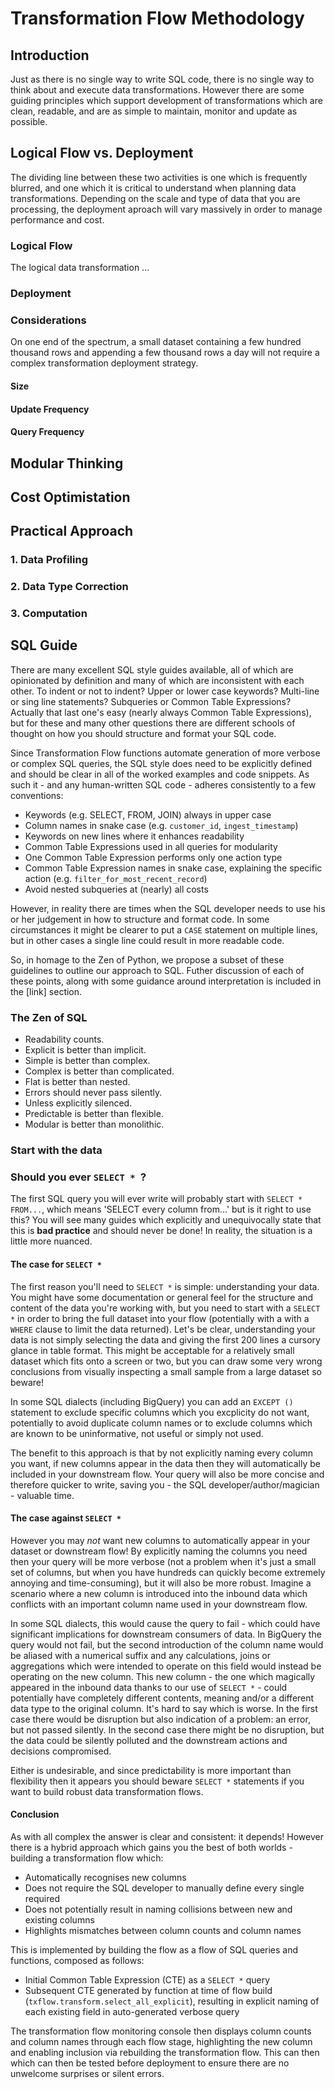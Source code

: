 # Transformation Flow Methodology

## Introduction
Just as there is no single way to write SQL code, there is no single way to think about and execute data transformations.  However there are some guiding principles which support development of transformations which are clean, readable, and are as simple to maintain, monitor and update as possible.

## Logical Flow vs. Deployment
The dividing line between these two activities is one which is frequently blurred, and one which it is critical to understand when planning data transformations.  Depending on the scale and type of data that you are processing, the deployment aproach will vary massively in order to manage performance and cost.  

### Logical Flow
The logical data transformation ...



### Deployment




### Considerations

On one end of the spectrum, a small dataset containing a few hundred thousand rows and appending a few thousand rows a day will not require a complex transformation deployment strategy.

#### Size
#### Update Frequency
#### Query Frequency




## Modular Thinking

## Cost Optimistation


## Practical Approach



### 1. Data Profiling
### 2. Data Type Correction


### 3. Computation

## SQL Guide
There are many excellent SQL style guides available, all of which are opinionated by definition and many of which are inconsistent with each other.  To indent or not to indent?  Upper or lower case keywords?  Multi-line or sing line statements? Subqueries or Common Table Expressions?  Actually that last one's easy (nearly always Common Table Expressions), but for these and many other questions there are different schools of thought on how you should structure and format your SQL code.  

Since Transformation Flow functions automate generation of more verbose or complex SQL queries, the SQL style does need to be explicitly defined and should be clear in all of the worked examples and code snippets.  As such it - and any human-written SQL code - adheres consistently to a few conventions:
- Keywords (e.g. SELECT, FROM, JOIN) always in upper case 
- Column names in snake case (e.g. `customer_id`, `ingest_timestamp`)
- Keywords on new lines where it enhances readability
- Common Table Expressions used in all queries for modularity
- One Common Table Expression performs only one action type
- Common Table Expression names in snake case, explaining the specific action (e.g. `filter_for_most_recent_record`) 
- Avoid nested subqueries at (nearly) all costs

However, in reality there are times when the SQL developer needs to use his or her judgement in how to structure and format code.  In some circumstances it might be clearer to put a `CASE` statement on multiple lines, but in other cases a single line could result in more readable code.

So, in homage to the Zen of Python, we propose a subset of these guidelines to outline our approach to SQL.  Futher discussion of each of these points, along with some guidance around interpretation is included in the [link] section.

### The Zen of SQL
- Readability counts.
- Explicit is better than implicit.
- Simple is better than complex.
- Complex is better than complicated.
- Flat is better than nested.
- Errors should never pass silently.
- Unless explicitly silenced.
- Predictable is better than flexible.
- Modular is better than monolithic.

### Start with the data

### Should you ever `SELECT * `?
The first SQL query you will ever write will probably start with `SELECT * FROM...`, which means 'SELECT every column from...' but is it right to use this?  You will see many guides which explicitly and unequivocally state that this is **bad practice** and should never be done!  In reality, the situation is a little more nuanced.

#### The case for `SELECT *`
The first reason you'll need to `SELECT *` is simple: understanding your data.  You might have some documentation or general feel for the structure and content of the data you're working with, but you need to start with a `SELECT *` in order to bring the full dataset into your flow (potentially with a with a `WHERE` clause to limit the data returned).  Let's be clear, understanding your data is not simply selecting the data and giving the first 200 lines a cursory glance in table format.  This might be acceptable for a relatively small dataset which fits onto a screen or two, but you can draw some very wrong conclusions from visually inspecting a small sample from a large dataset so beware!

In some SQL dialects (including BigQuery) you can add an `EXCEPT ()` statement to exclude specific columns which you excplicity do not want, potentially to avoid duplicate column names or to exclude columns which are known to be uninformative, not useful or simply not used.

The benefit to this approach is that by not explicitly naming every column you want, if new columns appear in the data then they will automatically be included in your downstream flow.  Your query will also be more concise and therefore quicker to write, saving you - the SQL developer/author/magician - valuable time. 

#### The case against `SELECT *`
However you may _not_ want new columns to automatically appear in your dataset or downstream flow!  By explicitly naming the columns you need then your query will be more verbose (not a problem when it's just a small set of columns, but when you have hundreds can quickly become extremely annoying and time-consuming), but it will also be more robust.  Imagine a scenario where a new column is introduced into the inbound data which conflicts with an important column name used in your downstream flow.  

In some SQL dialects, this would cause the query to fail - which could have significant implications for downstream consumers of data.  In BigQuery the query would not fail, but the second introduction of the column name would be aliased with a numerical suffix and any calculations, joins or aggregations which were intended to operate on this field would instead be operating on the new column.  This new column - the one which magically appeared in the inbound data thanks to our use of `SELECT *` - could potentially have completely different contents, meaning and/or a different data type to the original column.  It's hard to say which is worse.  In the first case there would be disruption but also indication of a problem: an error, but not passed silently.  In the second case there might be no disruption, but the data could be silently polluted and the downstream actions and decisions compromised.

Either is undesirable, and since predictability is more important than flexibility then it appears you should beware `SELECT *` statements if you want to build robust data transformation flows.

#### Conclusion
As with all complex the answer is clear and consistent: it depends!  However there is a hybrid approach which gains you the best of both worlds - building a transformation flow which: 

- Automatically recognises new columns
- Does not require the SQL developer to manually define every single required
- Does not potentially result in naming collisions between new and existing columns
- Highlights mismatches between column counts and column names 

This is implemented by building the flow as a flow of SQL queries and functions, composed as follows:
- Initial Common Table Expression (CTE) as a `SELECT *` query
- Subsequent CTE generated by function at time of flow build (`txflow.transform.select_all_explicit`), resulting in explicit naming of each existing field in auto-generated verbose query

The transformation flow monitoring console then displays column counts and column names through each flow stage, highlighting the new column and enabling inclusion via rebuilding the transformation flow.  This can then which can then be tested before deployment to ensure there are no unwelcome surprises or silent errors.

